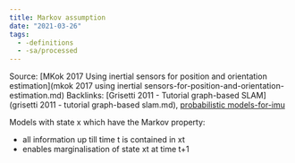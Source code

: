 ```yaml
---
title: Markov assumption
date: "2021-03-26"
tags:
  - -definitions
  - -sa/processed
---
```


Source: [MKok 2017 Using inertial sensors for position and orientation estimation](mkok 2017 using inertial sensors-for-position-and-orientation-estimation.md)
Backlinks: [Grisetti 2011 - Tutorial graph-based SLAM](grisetti 2011 - tutorial graph-based slam.md), [probabilistic models-for-imu](probabilistic-models-for-imu.md)

Models with state x which have the Markov property:

*   all information up till time t is contained in xt
*   enables marginalisation of state xt at time t+1

